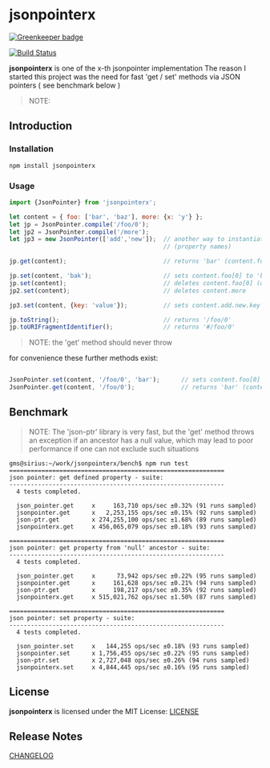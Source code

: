 # jsonpointerx

[![Greenkeeper badge](https://badges.greenkeeper.io/gms1/jsonpointerx.svg)](https://greenkeeper.io/)

[![Build Status](https://api.travis-ci.org/gms1/jsonpointerx.svg?branch=master)](https://travis-ci.org/gms1/jsonpointerx)

**jsonpointerx** is one of the x-th jsonpointer implementation
The reason I started this project was the need for fast 'get / set' methods via JSON pointers ( see benchmark below )

> NOTE:

## Introduction

### Installation

```shell
npm install jsonpointerx
```

### Usage

```Javascript
import {JsonPointer} from 'jsonpointerx';

let content = { foo: ['bar', 'baz'], more: {x: 'y'} };
let jp = JsonPointer.compile('/foo/0');
let jp2 = JsonPointer.compile('/more');
let jp3 = new JsonPointer(['add','new']);  // another way to instantiate a JsonPointer using decoded path segments
                                           // (property names)

jp.get(content);                           // returns 'bar' (content.foo[0])

jp.set(content, 'bak');                    // sets content.foo[0] to 'bak'
jp.set(content);                           // deletes content.foo[0] (does not change the length of the array)
jp2.set(content);                          // deletes content.more

jp3.set(content, {key: 'value'});          // sets content.add.new.key to 'value'

jp.toString();                             // returns '/foo/0'
jp.toURIFragmentIdentifier();              // returns '#/foo/0'


```

> NOTE: the 'get' method should never throw

for convenience these further methods exist:

```Javascript

JsonPointer.set(content, '/foo/0', 'bar');      // sets content.foo[0] to 'bar'
JsonPointer.get(content, '/foo/0');             // returns 'bar' (content.foo[0])

```

## Benchmark

> NOTE: The 'json-ptr' library is very fast, but the 'get' method throws an exception if an ancestor has a null value, which may lead to poor performance if one can not exclude such situations

```shell
gms@sirius:~/work/jsonpointerx/bench$ npm run test
============================================================
json pointer: get defined property - suite:
------------------------------------------------------------
  4 tests completed.

  json_pointer.get     x     163,710 ops/sec ±0.32% (91 runs sampled)
  jsonpointer.get      x   2,253,155 ops/sec ±0.15% (92 runs sampled)
  json-ptr.get         x 274,255,100 ops/sec ±1.68% (89 runs sampled)
  jsonpointerx.get     x 456,065,079 ops/sec ±0.18% (93 runs sampled)

============================================================
json pointer: get property from 'null' ancestor - suite:
------------------------------------------------------------
  4 tests completed.

  json_pointer.get     x      73,942 ops/sec ±0.22% (95 runs sampled)
  jsonpointer.get      x     161,628 ops/sec ±0.21% (94 runs sampled)
  json-ptr.get         x     198,217 ops/sec ±0.35% (92 runs sampled)
  jsonpointerx.get     x 515,021,762 ops/sec ±1.50% (87 runs sampled)

============================================================
json pointer: set property - suite:
------------------------------------------------------------
  4 tests completed.

  json_pointer.set     x   144,255 ops/sec ±0.18% (93 runs sampled)
  jsonpointer.set      x 1,756,455 ops/sec ±0.22% (95 runs sampled)
  json-ptr.set         x 2,727,048 ops/sec ±0.26% (94 runs sampled)
  jsonpointerx.set     x 4,844,445 ops/sec ±0.16% (95 runs sampled)
```

## License

**jsonpointerx** is licensed under the MIT License:
[LICENSE](./LICENSE)

## Release Notes

[CHANGELOG](./CHANGELOG.md)
